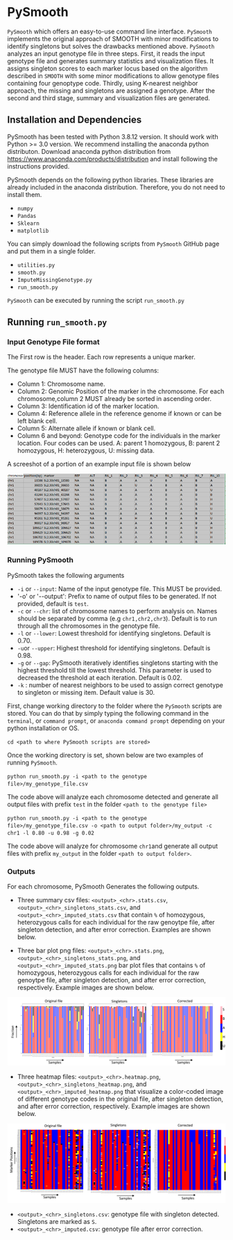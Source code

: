 
# PySmooth

`PySmooth` which offers an easy-to-use command line interface. `PySmooth` implements the original approach of SMOOTH with minor modifications to identify singletons but solves the drawbacks mentioned above. `PySmooth` analyzes an input genotype file in three steps. First, it reads the input genotype file and generates summary statistics and visualization files. It assigns singleton scores to each marker locus based on the algorithm described in `SMOOTH` with some minor modifications to allow genotype files containing four genoptype code. Thirdly, using K-nearest neighbor approach, the missing and singletons are assigned a genotype. After the second and third stage, summary and visualization files are generated.


## Installation and Dependencies

PySmooth has been tested with Python 3.8.12 version. It should work with Python >= 3.0 version. We recommend installing the anaconda python distributon. Download anaconda python distribution from https://www.anaconda.com/products/distribution and install following the instructions provided.

PySmooth depends on the following python libraries. These libraries are already included in the anaconda distribution. Therefore, you do not need to install them.

- `numpy`
- `Pandas`
- `Sklearn`
- `matplotlib`

You can simply download the following scripts from `PySmooth` GitHub page and put them in a single folder. 

- `utilities.py`
- `smooth.py`
- `ImputeMissingGenotype.py`
- `run_smooth.py`

`PySmooth` can be executed by running the script `run_smooth.py`

## Running `run_smooth.py`

### Input Genotype File format

The First row is the header. Each row represents a unique marker.

The genotype file MUST have the following columns:

- Column 1: Chromosome name.
- Column 2: Genomic Position of the marker in the chromosome. For each chromosome,column 2 MUST already be sorted in ascending order.
- Column 3: Identification id of the marker location. 
- Column 4: Reference allele in the reference genome if known or can be left blank cell.
- Column 5: Alternate allele if known or blank cell.
- Column 6 and beyond: Genotype code for the individuals in the marker location. Four codes can be used. A: parent 1 homozygous, B: parent 2 homozygous, H: heterozygous, U: missing data.

A screeshot of a portion of an example input file is shown below

![Example Input Genotype File](https://github.com/lncRNAAddict/PySmooth/blob/main/example/GenotypeInput.PNG)

### Running PySmooth

PySmooth takes the following arguments

- `-i` or `--input`: Name of the input genotype file. This MUST be provided.
- '-o' or '--output': Prefix to name of output files to be generated. If not provided, default is `test`.
- `-c` or `--chr`: list of chromosome names to perform analysis on. Names should be separated by comma (e.g `chr1,chr2,chr3`). Default is to run through all the chromosomes in the genotype file.
- `-l` or `--lower`: Lowest threshold for identifying singletons. Default is 0.70.
- `-u`or `--upper`: Highest threshold for identifying singletons. Default is 0.98.
- `-g` or `--gap`: PySmooth iteratively identifies singletons starting with the highest threshold till the lowest threshold. This parameter is used to decreased the threshold at each iteration. Default is 0.02.
- `-k` : number of nearest neighbors to be used to assign correct genotype to singleton or missing item. Default value is 30.

First, change working directory to the folder where the `PySmooth` scripts are stored. You can do that by simply typing the following command in the `terminal`, or `command prompt`, or  `anaconda command prompt` depending on your python installation or OS.

`cd <path to where PySmooth scripts are stored>`

Once the working directory is set, shown below are two examples of running `PySmooth`.

`python run_smooth.py -i <path to the genotype file>/my_genotype_file.csv`

The code above will analyze  each chromosome detected and generate all output files with prefix `test` in the folder `<path to the genotype file>`
  
`python run_smooth.py -i <path to the genotype file>/my_genotype_file.csv -o <path to output folder>/my_output -c chr1 -l 0.80 -u 0.98 -g 0.02`

The code above will analyze for chromosome `chr1`and generate all output files with prefix `my_output` in the folder `<path to output folder>`.

### Outputs

For each chromosome, PySmooth Generates the following outputs.

- Three summary csv files: `<output>_<chr>.stats.csv`, `<output>_<chr>_singletons_stats.csv`, and `<output>_<chr>_imputed_stats.csv` that contain `%` of homozygous, heterozygous calls for each individual for the raw genoytpe file, after singleton detection, and after error correction. Examples are shown below.

- Three bar plot png files: `<output>_<chr>.stats.png`, `<output>_<chr>_singletons_stats.png`, and `<output>_<chr>_imputed_stats.png` bar plot files that contains `%` of homozygous, heterozygous calls for each individual for the raw genoytpe file, after singleton detection, and after error correction, respectively. Example images are shown below.

![alt text](https://github.com/lncRNAAddict/PySmooth/blob/main/example/Slide3.PNG)

- Three heatmap files: `<output>_<chr>.heatmap.png`, `<output>_<chr>_singletons_heatmap.png`, and `<output>_<chr>_imputed_heatmap.png` that visualize a color-coded image of different genotype codes in the original file, after singleton detection, and after error correction, respectively. Example images are shown below.

![alt text](https://github.com/lncRNAAddict/PySmooth/blob/main/example/Slide2.PNG)

- `<output>_<chr>_singletons.csv`: genotype file with singleton detected. Singletons are marked as `S`. 
- `<output>_<chr>_imputed.csv`: genotype file after error correction.







